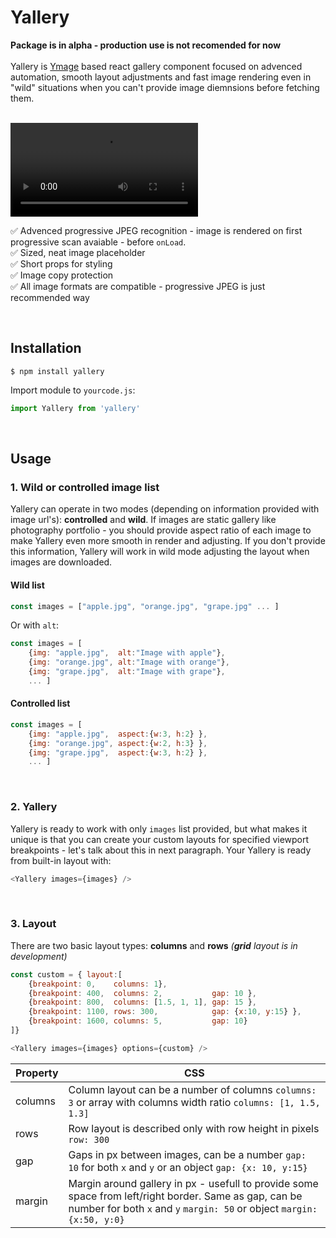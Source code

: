 # Yallery

**Package is in alpha - production use is not recomended for now**
<br/><br/>
Yallery is [Ymage](https://github.com/ylfe-dev/Ymage) based react gallery component focused on advenced automation, smooth layout adjustments and fast image rendering even in "wild" situations when you can't provide image diemnsions before fetching them.

<br/>
<video src="assets/yallery.mp4"></video>
<br/>

✅ Advenced progressive JPEG recognition - image is rendered on first progressive scan avaiable - before `onLoad`.  <br/>
✅ Sized, neat image placeholder<br/>
✅ Short props for styling<br/>
✅ Image copy protection<br/>
✅ All image  formats are compatible - progressive JPEG is just recommended way<br/>

<br/>

## Installation


```shell
$ npm install yallery
```

Import module to `yourcode.js`:
```JavaScript
import Yallery from 'yallery'
```

<br/>

## Usage

### 1. Wild or controlled image list
Yallery can operate in two modes (depending on information provided with image url's): **controlled** and **wild**. If images are static gallery like photography portfolio - you should provide aspect ratio of each image to make Yallery even more smooth in render and adjusting. If you don't provide this information, Yallery will work in wild mode adjusting the layout when images are downloaded.

#### Wild list
```JavaScript
const images = ["apple.jpg", "orange.jpg", "grape.jpg" ... ]
```
Or with `alt`:
```JavaScript
const images = [
	{img: "apple.jpg",  alt:"Image with apple"}, 
	{img: "orange.jpg", alt:"Image with orange"}, 
	{img: "grape.jpg",  alt:"Image with grape"}, 
	... ]
```
#### Controlled list
```JavaScript
const images = [
	{img: "apple.jpg",  aspect:{w:3, h:2} }, 
	{img: "orange.jpg", aspect:{w:2, h:3} }, 
	{img: "grape.jpg",  aspect:{w:3, h:2} }, 
	... ]
```

<br/>

### 2. Yallery 
Yallery is ready to work with only `images` list provided, but what makes it unique is that you can create your custom layouts for specified viewport breakpoints - let's talk about this in next paragraph. Your Yallery is ready from built-in layout with: 
```JavaScript
<Yallery images={images} />
```

<br/>

### 3. Layout

There are two basic layout types: **columns** and **rows** *(**grid** layout is in development)*
```JavaScript
const custom = { layout:[
	{breakpoint: 0,    columns: 1},
	{breakpoint: 400,  columns: 2,           gap: 10 },
	{breakpoint: 800,  columns: [1.5, 1, 1], gap: 15 },
	{breakpoint: 1100, rows: 300,            gap: {x:10, y:15} },
	{breakpoint: 1600, columns: 5,           gap: 10}
]}

<Yallery images={images} options={custom} />
```


|Property|CSS|
|-|-|
|columns| Column layout can be a number of columns `columns: 3` or array with columns width ratio `columns: [1, 1.5, 1.3]` |
|rows|Row layout is described only with row height in pixels `row: 300`|
|gap|Gaps in px between images, can be a number `gap: 10` for both `x` and `y` or an object `gap: {x: 10, y:15}`|
|margin|Margin around gallery in px - usefull to provide some space from left/right border. Same as gap, can be number for both `x` and `y`  `margin: 50` or object `margin: {x:50, y:0}` |



<br/>